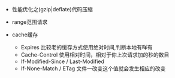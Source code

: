 * 性能优化之(gzip|deflate)代码压缩

* range范围请求

* cache缓存
    * Expires 比较老的缓存方式使用绝对时间,判断本地有咩有
    * Cache-Control 使用相对时间，相对于你上次请求加的秒的数目
    * If-Modified-Since / Last-Modified
    * If-None-Match / ETag 文件一改变这个值就会发生相应的改变